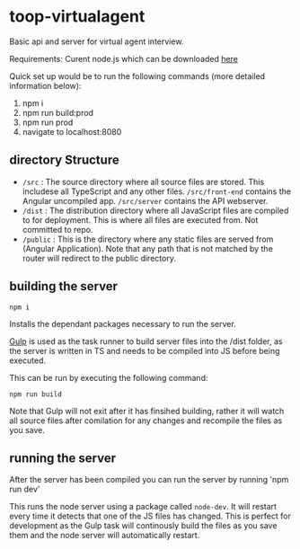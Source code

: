 # toop-virtualagent

Basic api and server for virtual agent interview. 

Requirements: Curent node.js which can be downloaded [here](https://nodejs.org/en/download/current/)

Quick set up would be to run the following commands (more detailed information below):
1. npm i 
2. npm run build:prod
3. npm run prod
4. navigate to localhost:8080


## directory Structure
  - `/src` : The source directory where all source files are stored. This includese all TypeScript and any other files. `/src/front-end` contains the Angular uncompiled app. `/src/server` contains the API webserver. 
  - `/dist` : The distribution directory where all JavaScript files are compiled to for deployment. This is where all files are executed from. Not committed to repo.
  - `/public` : This is the directory where any static files are served from (Angular Application). Note that any path that is not matched by the router will redirect to the public directory.

## building the server

``` 
npm i
```

Installs the dependant packages necessary to run the server. 

[Gulp](https://www.npmjs.com/package/gulp) is used as the task runner to build server files into the /dist folder, as the server is written in TS and needs to be compiled into JS before being executed. 

This can be run by executing the following command:
```
npm run build
```

Note that Gulp will not exit after it has finsihed building, rather it will watch all source files after comilation for any changes and recompile the files as you save.

## running the server
After the server has been compiled you can run the server by running 'npm run dev'

This runs the node server using a package called `node-dev`. It will restart every time it detects that one of the JS files has changed.
This is perfect for development as the Gulp task will continously build the files as you save them and the node server will automatically restart.